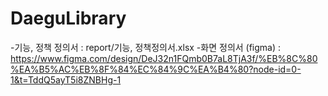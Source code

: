# DaeguLibrary

-기능, 정책 정의서 : report/기능, 정책정의서.xlsx
-화면 정의서 (figma) : https://www.figma.com/design/DeJ32n1FQmb0B7aL8TjA3f/%EB%8C%80%EA%B5%AC%EB%8F%84%EC%84%9C%EA%B4%80?node-id=0-1&t=TddQ5ayT5i8ZNBHg-1
